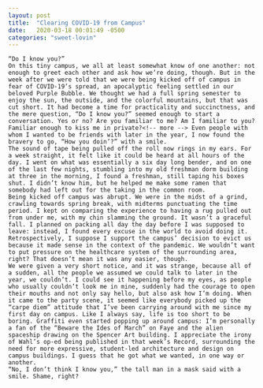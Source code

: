 ```yaml
---
layout: post
title:  "Clearing COVID-19 from Campus"
date:   2020-03-18 00:01:49 -0500
categories: "sweet-lovin"
---
```


	“Do I know you?”
	On this tiny campus, we all at least somewhat know of one another: not enough to greet each other and ask how we’re doing, though. But in the week after we were told that we were being kicked off of campus in fear of COVID-19’s spread, an apocalyptic feeling settled in our beloved Purple Bubble. We thought we had a full spring semester to enjoy the sun, the outside, and the colorful mountains, but that was cut short. It had become a time for practicality and succinctness, and the mere question, “Do I know you?” seemed enough to start a conversation. Yes or no? Are you familiar to me? Am I familiar to you? Familiar enough to kiss me in private?<!-- more --> Even people with whom I wanted to be friends with later in the year, I now found the bravery to go, “How you doin’?” with a smile.
	The sound of tape being pulled off the roll now rings in my ears. For a week straight, it felt like it could be heard at all hours of the day. I went on what was essentially a six day long bender, and on one of the last few nights, stumbling into my old freshman dorm building at three in the morning, I found a freshman, still taping his boxes shut. I didn’t know him, but he helped me make some ramen that somebody had left out for the taking in the common room.
	Being kicked off campus was abrupt. We were in the midst of a grind, crawling towards spring break, with midterms punctuating the time period. I kept on comparing the experience to having a rug pulled out from under me, with my chin slamming the ground. It wasn’t a graceful fall. I planned on packing all day the day before I was supposed to leave: instead, I found every excuse in the world to avoid doing it. Retrospectively, I suppose I support the campus’ decision to evict us because it made sense in the context of the pandemic. We wouldn’t want to put pressure on the healthcare system of the surrounding area, right? That doesn’t mean it was any easier, though.
	We were given a very short notice, and it was strange, because all of a sudden, all the people we assumed we could talk to later in the year, we couldn’t. I could see it happening before my eyes, as people who usually couldn’t look me in mine, suddenly had the courage to open their mouths and not only say hello, but also ask how I’m doing. When it came to the party scene, it seemed like everybody picked up the “carpe diem” attitude that I’ve been carrying around with me since my first day on campus. Like I always say, life is too short to be boring. Graffiti even started popping up around campus: I’m personally a fan of the “Beware the Ides of March” on Faye and the alien spaceship drawing on the Spencer Art building. I appreciate the irony of Wahl’s op-ed being published in that week’s Record, surrounding the need for more expressive, student-led architecture and design on campus buildings. I guess that he got what we wanted, in one way or another.
	“No, I don’t think I know you,” the tall man in a mask said with a smile. Shame, right?
